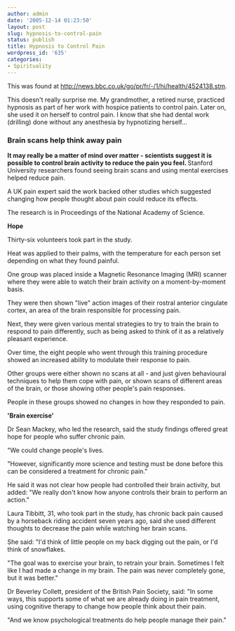 ```yaml
---
author: admin
date: '2005-12-14 01:23:50'
layout: post
slug: hypnosis-to-control-pain
status: publish
title: Hypnosis to Control Pain
wordpress_id: '635'
categories:
- Spirituality
---
```

<p>This was found at <a href="http://news.bbc.co.uk/go/pr/fr/-/1/hi/health/4524138.stm"> http://news.bbc.co.uk/go/pr/fr/-/1/hi/health/4524138.stm</a>.</p>
<p>This doesn't really surprise me. My grandmother, a retired nurse, practiced hypnosis as part of her work with hospice patients to control pain. Later on, she used it on herself to control pain. I know that she had dental work (drilling) done without any anesthesia by hypnotizing herself...</p>
<h3>Brain scans help think away pain </h3>
<strong>It may really be a matter of mind over matter - scientists suggest it is  possible to control brain activity to reduce the pain you feel. </strong> Stanford University researchers found seeing brain scans and using mental  exercises helped reduce pain.</p>
<p>A UK pain expert said the work backed other studies which suggested changing  how people thought about pain could reduce its effects.</p>
<p>The research is in Proceedings of the National Academy of Science.</p>
<p><strong>Hope </strong></p>
<p>Thirty-six volunteers took part in the study.</p>
<p>Heat was applied to their palms, with the temperature for each person set  	depending on what they found painful.</p>
<p>One group was placed inside a Magnetic Resonance Imaging (MRI) scanner  	where they were able to watch their brain activity on a moment-by-moment  	basis.</p>
<p>They were then shown "live" action images of their rostral anterior  	cingulate cortex, an area of the brain responsible for processing pain.</p>
<p>Next, they were given various mental strategies to try to train the brain  	to respond to pain differently, such as being asked to think of it as a  	relatively pleasant experience.</p>
<p>Over time, the eight people who went through this training procedure  	showed an increased ability to modulate their response to pain.</p>
<p>Other groups were either shown no scans at all - and just given  	behavioural techniques to help them cope with pain, or shown scans of  	different areas of the brain, or those showing other people's pain  	responses.</p>
<p>People in these groups showed no changes in how they responded to pain.</p>
<p><strong>'Brain exercise' </strong></p>
<p>Dr Sean Mackey, who led the research, said the study findings offered  	great hope for people who suffer chronic pain.</p>
<p>"We could change people's lives.</p>
<p>"However, significantly more science and testing must be done before this  	can be considered a treatment for chronic pain."</p>
<p>He said it was not clear how people had controlled their brain activity,  	but added: "We really don't know how anyone controls their brain to perform  	an action."</p>
<p>Laura Tibbitt, 31, who took part in the study, has chronic back pain  	caused by a horseback riding accident seven years ago, said she used  	different thoughts to decrease the pain while watching her brain scans.</p>
<p>She said: "I'd think of little people on my back digging out the pain, or  	I'd think of snowflakes.</p>
<p>"The goal was to exercise your brain, to retrain your brain. Sometimes I  	felt like I had made a change in my brain. The pain was never completely  	gone, but it was better."</p>
<p>Dr Beverley Collett, president of the British Pain Society, said: "In  	some ways, this supports some of what we are already doing in pain  	treatment, using cognitive therapy to change how people think about their  	pain.</p>
<p>"And we know psychological treatments do help people manage their pain."
</p>

